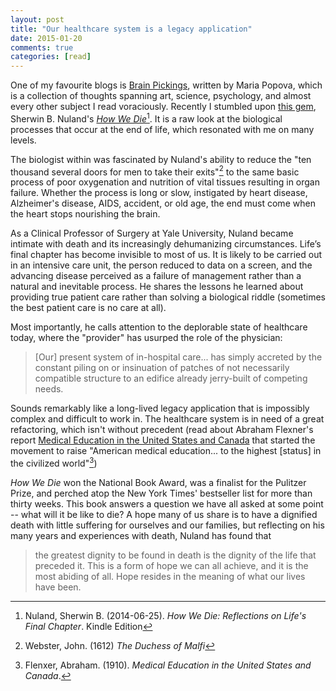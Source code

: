 ```yaml
---
layout: post
title: "Our healthcare system is a legacy application"
date: 2015-01-20
comments: true
categories: [read]
---
```


One of my favourite blogs is [Brain Pickings](http://www.brainpickings.org), written by Maria Popova, which is a collection of thoughts spanning art, science, psychology, and almost every other subject I read voraciously. Recently I stumbled upon [this gem](http://www.brainpickings.org/2014/09/17/sherwin-nuland-how-we-die/), Sherwin B. Nuland's [*How We Die*](http://www.amazon.com/How-We-Die-Sherwin-Nuland-ebook/dp/B004CJ8QCE)[^1]. It is a raw look at the biological processes that occur at the end of life, which resonated with me on many levels.
<!--more-->

The biologist within was fascinated by Nuland's ability to reduce the "ten thousand several doors for men to take their exits"[^2] to the same basic process of poor oxygenation and nutrition of vital tissues resulting in organ failure. Whether the process is long or slow, instigated by heart disease, Alzheimer's disease, AIDS, accident, or old age, the end must come when the heart stops nourishing the brain.

As a Clinical Professor of Surgery at Yale University, Nuland became intimate with death and its increasingly dehumanizing circumstances. Life’s final chapter has become invisible to most of us. It is likely to be carried out in an intensive care unit, the person reduced to data on a screen, and the advancing disease perceived as a failure of management rather than a natural and inevitable process. He shares the lessons he learned about providing true patient care rather than solving a biological riddle (sometimes the best patient care is no care at all).

Most importantly, he calls attention to the deplorable state of healthcare today, where the "provider" has usurped the role of the physician:

> [Our] present system of in-hospital care... has simply accreted by the constant piling on or insinuation of patches of not necessarily compatible structure to an edifice already jerry-built of competing needs.

Sounds remarkably like a long-lived legacy application that is impossibly complex and difficult to work in. The healthcare system is in need of a great refactoring, which isn't without precedent (read about Abraham Flexner's report [Medical Education in the United States and Canada](https://books.google.com/books?id=lxgTAAAAYAAJ&printsec=frontcover&dq=inauthor:%22Abraham+Flexner%22&hl=en&sa=X&ei=rmXAVIvHLYKYoQSM5YGgDQ&ved=0CCwQ6AEwAg#v=onepage&q&f=false) that started the movement to raise "American medical education... to the highest [status] in the civilized world"[^3])

*How We Die* won the National Book Award, was a finalist for the Pulitzer Prize, and perched atop the New York Times' bestseller list for more than thirty weeks. This book answers a question we have all asked at some point -- what will it be like to die? A hope many of us share is to have a dignified death with little suffering for ourselves and our families, but reflecting on his many years and experiences with death, Nuland has found that

> the greatest dignity to be found in death is the dignity of the life that preceded it. This is a form of hope we can all achieve, and it is the most abiding of all. Hope resides in the meaning of what our lives have been.

[^1]: Nuland, Sherwin B. (2014-06-25). *How We Die: Reflections on Life's Final Chapter*. Kindle Edition

[^2]: Webster, John. (1612) *The Duchess of Malfi*

[^3]: Flenxer, Abraham. (1910). *Medical Education in the United States and Canada*.